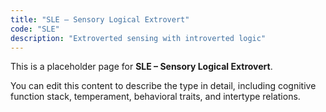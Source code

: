 ```yaml
---
title: "SLE – Sensory Logical Extrovert"
code: "SLE"
description: "Extroverted sensing with introverted logic"
---
```


This is a placeholder page for **SLE – Sensory Logical Extrovert**.

You can edit this content to describe the type in detail, including cognitive function stack, temperament, behavioral traits, and intertype relations.
